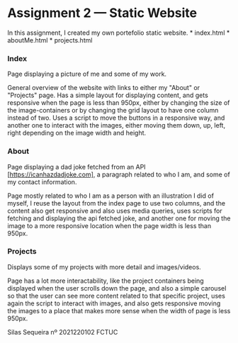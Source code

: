 # Assignment 2 — Static Website
In this assignment, I created my own portefolio static website.
     * index.html
     * aboutMe.html
     * projects.html


### Index 
Page displaying a picture of me and some of my work.

General overview of the website with links to either my "About" or "Projects" page. Has a simple layout for displaying content, and gets responsive when the page is less than 950px, either by changing the size of the image-containers or by changing the grid layout to have one column instead of two. Uses a script to move the buttons in a responsive way, and another one to interact with the images, either moving them down, up, left, right depending on the image width and height.


### About
Page displaying a dad joke fetched from an API [https://icanhazdadjoke.com], a paragraph related to who I am, and some of my contact information.

Page mostly related to who I am as a person with an illustration I did of myself, I reuse the layout from the index page to use two columns, and the content also get responsive and also uses media queries, uses scripts for fetching and displaying the api fetched joke, and another one for moving the image to a more responsive location when the page width is less than 950px.


### Projects
Displays some of my projects with more detail and images/videos.

Page has a lot more interactability, like the project containers being displayed when the user scrolls down the page, and also a simple carousel so that the user can see more content related to that specific project, uses again the script to interact with images, and also gets responsive moving the images to a place that makes more sense when the width of page is less 950px. 


Silas Sequeira nº 2021220102 FCTUC 




